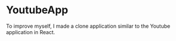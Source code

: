 # YoutubeApp
To improve myself, I made a clone application similar to the Youtube application in React.
